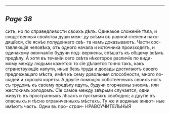

---
*Page 38*
---

ситъ, но по справедливости своихъ дѣлъ. Одинакое сложенїе тѣла, и сходственныя свойства души меж- ду всѣми въ равной степени нахо- дящїеся, сїе яснѣе полуденнаго свѣ- та намъ доказываютъ. Части сос- тавляющїя человѣка, отъ одного начала и источника произходятъ, и одинакому окончанїю будучи под- вержены, спѣшатъ къ общему всѣмъ предѣлу. А хотя въ теченїи сего свѣта нѣкоторое различїе по види- мому между людьми кажется: то сїе дѣлается точно такъ, какъ странствующїе напути, иные безъ труда и досады достигаютъ своего предлежащаго мѣста, имѣя къ сему довольныя способности, много ло- шадей и хорошїя кореты. А другїе помощїю собственныхъ своихъ ногъ съ трудомъ къ своему предѣлу идутъ, будучи огорчаемы зноемъ, или жестокимъ холодомъ. Сїе самое между звѣрьми случается, одни живутъ въ пространныхъ лѣсахъ и пустыняхъ свободно; а другїе въ опасныхъ и тѣсно ограниченныхъ мѣстахъ. Ту же и водяные живот- ные имѣютъ часть. Одни въ про-
*стран-*
НРАВОУЧИТЕЛЬНЫЯ